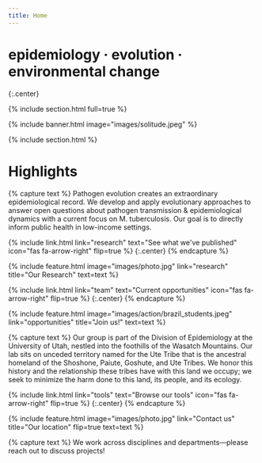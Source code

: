 ```yaml
---
title: Home
---
```


# epidemiology · evolution · environmental change


{:.center}

{% include section.html full=true %}

{% include banner.html image="images/solitude.jpeg" %}

{% include section.html %}

# Highlights

{% capture text %}
Pathogen evolution creates an extraordinary epidemiological record. We develop and apply evolutionary approaches to answer open questions about pathogen transmission & epidemiological dynamics with a current focus on M. tuberculosis. Our goal is to directly inform public health in low-income settings. 

{%
  include link.html
  link="research"
  text="See what we've published"
  icon="fas fa-arrow-right"
  flip=true
%}
{:.center}
{% endcapture %}

{%
  include feature.html
  image="images/photo.jpg"
  link="research"
  title="Our Research"
  text=text
%}

{%
  include link.html
  link="team"
  text="Current opportunities"
  icon="fas fa-arrow-right"
  flip=true
%}
{:.center}
{% endcapture %}

{%
  include feature.html
  image="images/action/brazil_students.jpeg"
  link="opportunities"
  title="Join us!"
  text=text
%}

{% capture text %}
Our group is part of the Division of Epidemiology at the University of Utah, nestled into the foothills of the Wasatch Mountains. Our lab sits on unceded territory named for the Ute Tribe that is the ancestral homeland of the Shoshone, Paiute, Goshute, and Ute Tribes. We honor this history and the relationship these tribes have with this land we occupy; we seek to minimize the harm done to this land, its people, and its ecology.

{%
  include link.html
  link="tools"
  text="Browse our tools"
  icon="fas fa-arrow-right"
  flip=true
%}
{:.center}
{% endcapture %}

{%
  include feature.html
  image="images/photo.jpg"
  link="Contact us"
  title="Our location"
  flip=true
  text=text
%}

{% capture text %}
We work across disciplines and departments—please reach out to discuss projects!


